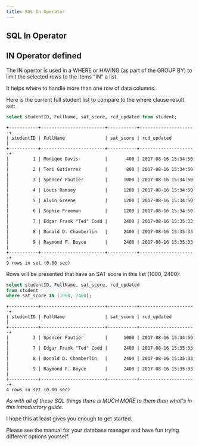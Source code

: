 ```yaml
---
title: SQL In Operator
---
```

## SQL In Operator

## IN Operator defined

The IN opertor is used in a WHERE or HAVING (as part of the GROUP BY) to limit the selected rows to the items "IN" a list.

It helps where to handle more than one row of data columns.

Here is the current full student list to compare to the where clause result set:

```sql
select studentID, FullName, sat_score, rcd_updated from student;
```

```text
+-----------+------------------------+-----------+---------------------+
| studentID | FullName               | sat_score | rcd_updated         |
+-----------+------------------------+-----------+---------------------+
|         1 | Monique Davis          |       400 | 2017-08-16 15:34:50 |
|         2 | Teri Gutierrez         |       800 | 2017-08-16 15:34:50 |
|         3 | Spencer Pautier        |      1000 | 2017-08-16 15:34:50 |
|         4 | Louis Ramsey           |      1200 | 2017-08-16 15:34:50 |
|         5 | Alvin Greene           |      1200 | 2017-08-16 15:34:50 |
|         6 | Sophie Freeman         |      1200 | 2017-08-16 15:34:50 |
|         7 | Edgar Frank "Ted" Codd |      2400 | 2017-08-16 15:35:33 |
|         8 | Donald D. Chamberlin   |      2400 | 2017-08-16 15:35:33 |
|         9 | Raymond F. Boyce       |      2400 | 2017-08-16 15:35:33 |
+-----------+------------------------+-----------+---------------------+
9 rows in set (0.00 sec)
```

Rows will be presented that have an SAT score in this list (1000, 2400):

```sql
select studentID, FullName, sat_score, rcd_updated
from student
where sat_score IN (1000, 2400);
```

```text
+-----------+------------------------+-----------+---------------------+
| studentID | FullName               | sat_score | rcd_updated         |
+-----------+------------------------+-----------+---------------------+
|         3 | Spencer Pautier        |      1000 | 2017-08-16 15:34:50 |
|         7 | Edgar Frank "Ted" Codd |      2400 | 2017-08-16 15:35:33 |
|         8 | Donald D. Chamberlin   |      2400 | 2017-08-16 15:35:33 |
|         9 | Raymond F. Boyce       |      2400 | 2017-08-16 15:35:33 |
+-----------+------------------------+-----------+---------------------+
4 rows in set (0.00 sec)
```

*As with all of these SQL things there is MUCH MORE to them than what's in this introductory guide.*

I hope this at least gives you enough to get started.  

Please see the manual for your database manager and have fun trying different options yourself.
